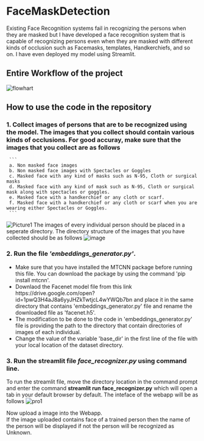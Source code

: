# FaceMaskDetection
Existing Face Recognition systems fail in recognizing the persons when they are masked but I have developed a face recognition system that is capable of recognizing persons even when they are masked with different kinds of occlusion such as Facemasks, templates, Handkerchiefs, and so on. I have even deployed my model using Streamlit.

## Entire Workflow of the project
  ![flowhart](https://user-images.githubusercontent.com/40739974/123039188-4d374d80-d40f-11eb-852d-886a05cfd8d8.jpg)

## How to use the code in the repository
### 1. Collect images of persons that are to be recognized using the model. The images that you collect should contain various kinds of occlusions. For good accuray, make sure that the images that you collect are as follows <br/>
     ```
     a. Non masked face images
     b. Non masked face images with Spectacles or Goggles
     c. Masked face with any kind of masks such as N-95, Cloth or surgical masks
     d. Masked face with any kind of mask such as N-95, Cloth or surgical mask along with spectacles or goggles.
     e. Masked face with a handkerchief or any cloth or scarf.
     f. Masked face with a handkerchief or any cloth or scarf when you are wearing either Spectacles or Goggles.
     ```
 ![Picture1](https://user-images.githubusercontent.com/40739974/123040082-cd11e780-d410-11eb-9df2-39fa90eb8f6e.png)
  The images of every individual person should be placed in a seperate directory. The directory structure of the images that you have collected should be as follows
  ![image](https://user-images.githubusercontent.com/40739974/123040172-f3378780-d410-11eb-8f90-5bb917f98a51.png)

### 2. Run the file *'embeddings_generator.py'*.</br>
   <ul> 
   <li> Make sure that you have installed the MTCNN package before running this file. You can download the package by using the command 'pip install mtcnn'. </li>
   <li> Downlaod the Facenet model file from this link https://drive.google.com/open?id=1pwQ3H4aJ8a6yyJHZkTwtjcL4wYWQb7bn and place it in the same directory that contains
     'embeddings_generator.py' file and rename the downloaded file as 'facenet.h5'. </li>
   <li> The modification to be done to the code in 'embeddings_generator.py' file is providing the path to the directory that contain directories of images of each individual. </li> 
   <li> Change the value of the variable 'base_dir' in the first line of the file with your local location of the dataset directory. </li>
   </ul> 
 
### 3. Run the streamlit file *face_recognizer.py* using command line. </br>
To run the streamlit file, move the directory location in the command prompt and enter the command **streamlit run face_recognizer.py** which will open a tab in your default browser by default.
The inteface of the webapp will be as follows
![pro1](https://user-images.githubusercontent.com/40739974/123042894-1fed9e00-d415-11eb-9d60-04b9de7bbcb1.PNG)

Now upload a image into the Webapp.<br/> 
If the image uploaded contains face of a trained person then the name of the person will be displayed if not the person will be recognized as Unknown. <br/>


